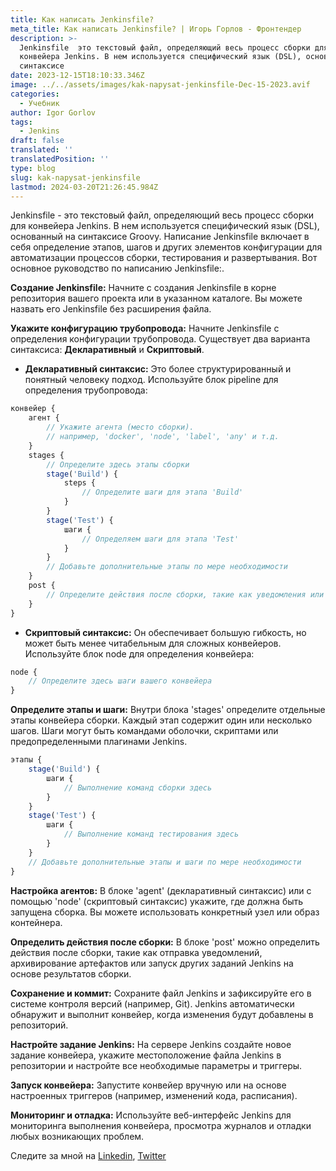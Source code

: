 ```yaml
---
title: Как написать Jenkinsfile?
meta_title: Как написать Jenkinsfile? | Игорь Горлов - Фронтeндер
description: >-
  Jenkinsfile  это текстовый файл, определяющий весь процесс сборки для
  конвейера Jenkins. В нем используется специфический язык (DSL), основанный на
  синтаксисе
date: 2023-12-15T18:10:33.346Z
image: ../../assets/images/kak-napysat-jenkinsfile-Dec-15-2023.avif
categories:
  - Учебник
author: Igor Gorlov
tags:
  - Jenkins
draft: false
translated: ''
translatedPosition: ''
type: blog
slug: kak-napysat-jenkinsfile
lastmod: 2024-03-20T21:26:45.984Z
---
```


Jenkinsfile - это текстовый файл, определяющий весь процесс сборки для конвейера Jenkins. В нем используется специфический язык (DSL), основанный на синтаксисе Groovy. Написание Jenkinsfile включает в себя определение этапов, шагов и других элементов конфигурации для автоматизации процессов сборки, тестирования и развертывания. Вот основное руководство по написанию Jenkinsfile:.

**Создание Jenkinsfile:** Начните с создания Jenkinsfile в корне репозитория вашего проекта или в указанном каталоге. Вы можете назвать его Jenkinsfile без расширения файла.

**Укажите конфигурацию трубопровода:** Начните Jenkinsfile с определения конфигурации трубопровода. Существует два варианта синтаксиса: **Декларативный** и **Скриптовый**.

- **Декларативный синтаксис:** Это более структурированный и понятный человеку подход. Используйте блок pipeline для определения трубопровода:

```js
конвейер {
    агент {
        // Укажите агента (место сборки).
        // например, 'docker', 'node', 'label', 'any' и т.д.
    }
    stages {
        // Определите здесь этапы сборки
        stage('Build') {
            steps {
                // Определите шаги для этапа 'Build'
            }
        }
        stage('Test') {
            шаги {
                // Определяем шаги для этапа 'Test'
            }
        }
        // Добавьте дополнительные этапы по мере необходимости
    }
    post {
        // Определите действия после сборки, такие как уведомления или очистка
    }
}
```

- **Скриптовый синтаксис:** Он обеспечивает большую гибкость, но может быть менее читабельным для сложных конвейеров. Используйте блок node для определения конвейера:

```js
node {
    // Определите здесь шаги вашего конвейера
}
```

**Определите этапы и шаги:** Внутри блока 'stages' определите отдельные этапы конвейера сборки. Каждый этап содержит один или несколько шагов. Шаги могут быть командами оболочки, скриптами или предопределенными плагинами Jenkins.

```js
этапы {
    stage('Build') {
        шаги {
            // Выполнение команд сборки здесь
        }
    }
    stage('Test') {
        шаги {
            // Выполнение команд тестирования здесь
        }
    }
    // Добавьте дополнительные этапы и шаги по мере необходимости
}
```

**Настройка агентов:** В блоке 'agent' (декларативный синтаксис) или с помощью 'node' (скриптовый синтаксис) укажите, где должна быть запущена сборка. Вы можете использовать конкретный узел или образ контейнера.

**Определить действия после сборки:** В блоке 'post' можно определить действия после сборки, такие как отправка уведомлений, архивирование артефактов или запуск других заданий Jenkins на основе результатов сборки.

**Сохранение и коммит:** Сохраните файл Jenkins и зафиксируйте его в системе контроля версий (например, Git). Jenkins автоматически обнаружит и выполнит конвейер, когда изменения будут добавлены в репозиторий.

**Настройте задание Jenkins:** На сервере Jenkins создайте новое задание конвейера, укажите местоположение файла Jenkins в репозитории и настройте все необходимые параметры и триггеры.

**Запуск конвейера:** Запустите конвейер вручную или на основе настроенных триггеров (например, изменений кода, расписания).

**Мониторинг и отладка:** Используйте веб-интерфейс Jenkins для мониторинга выполнения конвейера, просмотра журналов и отладки любых возникающих проблем.

Следите за мной на [Linkedin](https://www.linkedin.com/in/shamim-ansari7/), [Twitter](https://twitter.com/shamim_faizi786)
